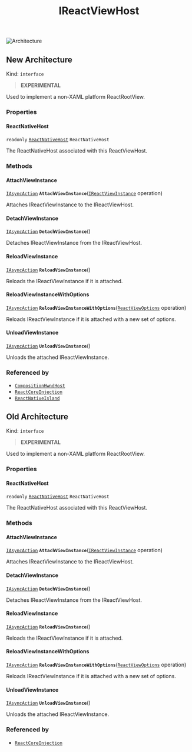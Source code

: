 ﻿---
id: IReactViewHost
title: IReactViewHost
---

![Architecture](https://img.shields.io/badge/architecture-new_&_old-green)

## New Architecture

Kind: `interface`

> **EXPERIMENTAL**

Used to implement a non-XAML platform ReactRootView.

### Properties
#### ReactNativeHost
`readonly`  [`ReactNativeHost`](ReactNativeHost) `ReactNativeHost`

The ReactNativeHost associated with this ReactViewHost.

### Methods
#### AttachViewInstance
[`IAsyncAction`](https://docs.microsoft.com/uwp/api/Windows.Foundation.IAsyncAction) **`AttachViewInstance`**([`IReactViewInstance`](IReactViewInstance) operation)

Attaches IReactViewInstance to the IReactViewHost.

#### DetachViewInstance
[`IAsyncAction`](https://docs.microsoft.com/uwp/api/Windows.Foundation.IAsyncAction) **`DetachViewInstance`**()

Detaches IReactViewInstance from the IReactViewHost.

#### ReloadViewInstance
[`IAsyncAction`](https://docs.microsoft.com/uwp/api/Windows.Foundation.IAsyncAction) **`ReloadViewInstance`**()

Reloads the IReactViewInstance if it is attached.

#### ReloadViewInstanceWithOptions
[`IAsyncAction`](https://docs.microsoft.com/uwp/api/Windows.Foundation.IAsyncAction) **`ReloadViewInstanceWithOptions`**([`ReactViewOptions`](ReactViewOptions) operation)

Reloads IReactViewInstance if it is attached with a new set of options.

#### UnloadViewInstance
[`IAsyncAction`](https://docs.microsoft.com/uwp/api/Windows.Foundation.IAsyncAction) **`UnloadViewInstance`**()

Unloads the attached IReactViewInstance.

### Referenced by
- [`CompositionHwndHost`](CompositionHwndHost)
- [`ReactCoreInjection`](ReactCoreInjection)
- [`ReactNativeIsland`](ReactNativeIsland)

## Old Architecture

Kind: `interface`

> **EXPERIMENTAL**

Used to implement a non-XAML platform ReactRootView.

### Properties
#### ReactNativeHost
`readonly`  [`ReactNativeHost`](ReactNativeHost) `ReactNativeHost`

The ReactNativeHost associated with this ReactViewHost.

### Methods
#### AttachViewInstance
[`IAsyncAction`](https://docs.microsoft.com/uwp/api/Windows.Foundation.IAsyncAction) **`AttachViewInstance`**([`IReactViewInstance`](IReactViewInstance) operation)

Attaches IReactViewInstance to the IReactViewHost.

#### DetachViewInstance
[`IAsyncAction`](https://docs.microsoft.com/uwp/api/Windows.Foundation.IAsyncAction) **`DetachViewInstance`**()

Detaches IReactViewInstance from the IReactViewHost.

#### ReloadViewInstance
[`IAsyncAction`](https://docs.microsoft.com/uwp/api/Windows.Foundation.IAsyncAction) **`ReloadViewInstance`**()

Reloads the IReactViewInstance if it is attached.

#### ReloadViewInstanceWithOptions
[`IAsyncAction`](https://docs.microsoft.com/uwp/api/Windows.Foundation.IAsyncAction) **`ReloadViewInstanceWithOptions`**([`ReactViewOptions`](ReactViewOptions) operation)

Reloads IReactViewInstance if it is attached with a new set of options.

#### UnloadViewInstance
[`IAsyncAction`](https://docs.microsoft.com/uwp/api/Windows.Foundation.IAsyncAction) **`UnloadViewInstance`**()

Unloads the attached IReactViewInstance.

### Referenced by
- [`ReactCoreInjection`](ReactCoreInjection)

